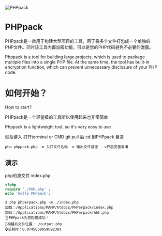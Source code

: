 ![PHPpack](https://www.zyt8.cn/a.png "PHPpack")
# PHPpack
PHPpack是一款用于构建大型项目的工具，用于将多个文件打包成一个单独的PHP文件。同时该工具内置加密功能，可以是您的PHP代码避免不必要的泄露。

Phppack is a tool for building large projects, which is used to package multiple files into a single PHP file. At the same time, the tool has built-in encryption function, which can prevent unnecessary disclosure of your PHP code.
# 如何开始？
How to start?

PHPpack是一个轻量级的工具所以使用起来也非常简单

Phppack is a lightweight tool, so it's very easy to use

然后键入 打开terminal or CMD
git pull 后 cd 到PHPpack 目录

`php phppack.php -m 入口文件名称 -o 输出文件路径 --v开启变量混淆`
## 演示
php的源文件 index.php
```php
<?php
require './hhh.php' ;
echo 'hello PHPpack';
```
```shell
$ php phperpack.php -m ./index.php
加载：/Applications/MAMP/htdocs/PHPerpack/index.php
加载：/Applications/MAMP/htdocs/PHPerpack/hhh.php
👌PHPpack为您构建成功！
🚗构建后文件位置：./output.php
⌚️总耗时：0.074505805969238s
```